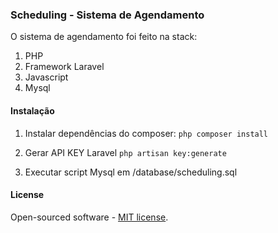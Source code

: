### Scheduling - Sistema de Agendamento

O sistema de agendamento foi feito na stack:

1. PHP
2. Framework Laravel
3. Javascript
4. Mysql

#### Instalação
1. Instalar dependências do composer:
`php composer install`

2. Gerar API KEY Laravel
`php artisan key:generate`

3. Executar script Mysql em /database/scheduling.sql

#### License

Open-sourced software - [MIT license](https://opensource.org/licenses/MIT).
